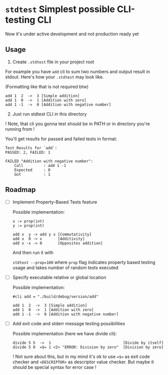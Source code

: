 # `stdtest` Simplest possible CLI-testing CLI

Now it's under active development and not production ready yet

## Usage

1. Create `.stdtest` file in your project root

For example you have `add` cli to sum two numbers and output result in stdout.
Here's how your `.stdtest` may look like.

(Formatting like that is not required btw)

```text
add 1  2  ->  3 [Simple addition]
add 1  0  ->  1 [Addition with zero]
add 1 -1  ->  0 [Addition with negative number]
```

2. Just run stdtest CLI in this directory

! Note, that cli you gonna test should be in PATH or in directory you're running from !

You'll get results for passed and failed tests in format:

```text
Test Results for `add`: 
PASSED: 2, FAILED: 1

FAILED "Addition with negative number":
    Call         : add 1 -1
    Expected     : 0
    Got          : 1
```

## Roadmap

- [ ] Implement Property-Based Tests feature

    Possible implementation:

    ```text
    x := prop(int)
    y := prop(int)

    add x  y -> add y x [Commutativity]
    add x  0 -> x       [Additivity]
    add x -x -> 0       [Opposites addition]
    ```

    And then run it with 

    `stdtest --prop=100` where `prop` flag indicates property based testing usage and takes number of random tests executed

- [ ] Specify executable relative or global location 

    Possible implementation:

    ```text
    #cli add = "./build/debug/version/add"

    add 1  2  ->  3 [Simple addition]
    add 1  0  ->  1 [Addition with zero]
    add 1 -1  ->  0 [Addition with negative number]
    ```

- [ ] Add exit code and stderr message testing possibilities

    Possible implementation (here we have divide cli):

    ```text
    divide 5 5  ->  1                                [Divide by itself]
    divide 5 0  =$= 1 <2> "ERROR: Division by zero"  [Divizion by zero]
    ```

    ! Not sure about this, but in my mind it's ok to use `=$=` as exit code checker and `<DESCRIPTOR>` as descriptor value checker.
    But maybe it should be special syntax for error case !
